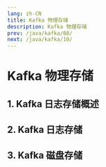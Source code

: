 ```yaml
---
lang: zh-CN
title: Kafka 物理存储
description: Kafka 物理存储
prev: /java/kafka/08/
next: /java/kafka/10/
---
```


# Kafka 物理存储

## 1. Kafka 日志存储概述



## 2. Kafka 日志存储



## 3. Kafka 磁盘存储


